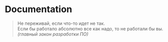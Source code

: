 # Documentation  
  
> Не переживай, если что-то идет не так.  
> Если бы работало абсолютно все как надо, то не работали бы вы.  
> *(главный закон разработки ПО)*
